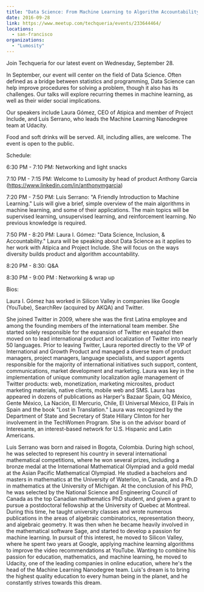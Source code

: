 ```yaml
---
title: "Data Science: From Machine Learning to Algorithm Accountability"
date: 2016-09-28
link: https://www.meetup.com/techqueria/events/233644464/
locations:
  - san-francisco
organizations:
  - "Lumosity"
---
```


Join Techqueria for our latest event on Wednesday, September 28.

In September, our event will center on the field of Data Science. Often defined as a bridge between statistics and programming, Data Science can help improve procedures for solving a problem, though it also has its challenges. Our talks will explore recurring themes in machine learning, as well as their wider social implications.

Our speakers include Laura Gómez, CEO of Atipica and member of Project Include, and Luis Serrano, who leads the Machine Learning Nanodegree team at Udacity.

Food and soft drinks will be served. All, including allies, are welcome. The event is open to the public.

Schedule:

6:30 PM - 7:10 PM: Networking and light snacks

7:10 PM - 7:15 PM: Welcome to Lumosity by head of product Anthony Garcia (https://www.linkedin.com/in/anthonymgarcia)

7:20 PM - 7:50 PM: Luis Serrano: "A Friendly Introduction to Machine Learning." Luis will give a brief, simple overview of the main algorithms in machine learning, and some of their applications. The main topics will be supervised learning, unsupervised learning, and reinforcement learning. No previous knowledge is required.

7:50 PM - 8:20 PM: Laura I. Gómez: "Data Science, Inclusion, & Accountability." Laura will be speaking about Data Science as it applies to her work with Atipica and Project Include. She will focus on the ways diversity builds product and algorithm accountability.

8:20 PM - 8:30: Q&A

8:30 PM - 9:00 PM : Networking & wrap up

Bios:

Laura I. Gómez has worked in Silicon Valley in companies like Google (YouTube), SearchRev (acquired by AKQA) and Twitter.

She joined Twitter in 2009, where she was the first Latina employee and among the founding members of the international team member. She started solely responsible for the expansion of Twitter en español then moved on to lead international product and localization of Twitter into nearly 50 languages. Prior to leaving Twitter, Laura reported directly to the VP of International and Growth Product and managed a diverse team of product managers, project managers, language specialists, and support agents responsible for the majority of international initiatives such support, content, communications, market development and marketing. Laura was key in the implementation of unique community localization agile management of Twitter products: web, monetization, marketing microsites, product marketing materials, native clients, mobile web and SMS. Laura has appeared in dozens of publications as Harper's Bazaar Spain, GQ México, Gente México, La Nación, El Mercurio, Chile, El Universal México, El País in Spain and the book "Lost in Translation." Laura was recognized by the Department of State and Secretary of State Hillary Clinton for her involvement in the TechWomen Program. She is on the advisor board of Interesante, an interest-based network for U.S. Hispanic and Latin Americans.

Luis Serrano was born and raised in Bogota, Colombia. During high school, he was selected to represent his country in several international mathematical competitions, where he won several prizes, including a bronze medal at the International Mathematical Olympiad and a gold medal at the Asian Pacific Mathematical Olympiad. He studied a bachelors and masters in mathematics at the University of Waterloo, in Canada, and a Ph.D in mathematics at the University of Michigan. At the conclusion of his PhD, he was selected by the National Science and Engineering Council of Canada as the top Canadian mathematics PhD student, and given a grant to pursue a postdoctoral fellowship at the University of Quebec at Montreal. During this time, he taught university classes and wrote numerous publications in the areas of algebraic combinatorics, representation theory, and algebraic geometry. It was then when he became heavily involved in the mathematical software Sage, and started to develop a passion for machine learning. In pursuit of this interest, he moved to Silicon Valley, where he spent two years at Google, applying machine learning algorithms to improve the video recommendations at YouTube. Wanting to combine his passion for education, mathematics, and machine learning, he moved to Udacity, one of the leading companies in online education, where he's the head of the Machine Learning Nanodegree team. Luis's dream is to bring the highest quality education to every human being in the planet, and he constantly strives towards this dream.
